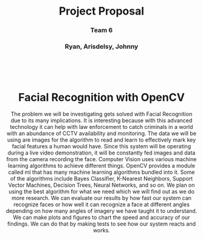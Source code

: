 # <div align="center"> **Project Proposal**
### <div align="center"> Team 6 
### <div align="center"> Ryan, Arisdelsy, Johnny

<br>
<br>
<br>

# <div align="center"> Facial Recognition with OpenCV

<div align="center"> The problem we will be investigating gets solved with Facial Recognition due to its many implications. It is interesting because with this advanced technology it can help with law enforcement to catch criminals in a world with an abundance of CCTV availability and monitoring. The data we will be using are images for the algorithm to read and learn to effectively mark key facial features a human would have. Since this system will be operating during a live video demonstration, it will be constantly fed images and data from the camera recording the face. Computer Vision uses various machine learning algorithms to achieve different things. OpenCV provides a module called ml that has many machine learning algorithms bundled into it. Some of the algorithms include Bayes Classifier, K-Nearest Neighbors, Support Vector Machines, Decision Trees, Neural Networks, and so on. We plan on using the best algorithm for what we need which we will find out as we do more research. We can evaluate our results by how fast our system can recognize faces or how well it can recognize a face at different angles depending on how many angles of imagery we have taught it to understand. We can make plots and figures to chart the speed and accuracy of our findings. We can do that by making tests to see how our system reacts and works.